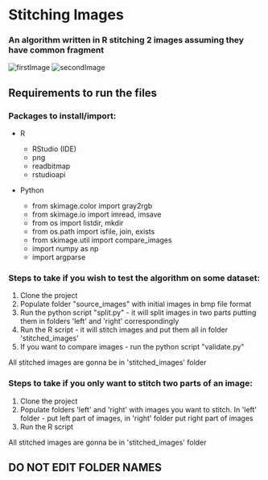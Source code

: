 # Stitching Images
### An algorithm written in R stitching 2 images assuming they have common fragment
![firstImage](https://sun9-28.userapi.com/c858436/v858436395/103972/HmAW7uoneEw.jpg)
![secondImage](https://sun9-48.userapi.com/c858436/v858436395/10397c/lxBMyBLQa00.jpg)


## Requirements to run the files
### Packages to install/import:
* R
  * RStudio (IDE)
  * png
  * readbitmap
  * rstudioapi

* Python
  * from skimage.color import gray2rgb
  * from skimage.io import imread, imsave
  * from os import listdir, mkdir
  * from os.path import isfile, join, exists
  * from skimage.util import compare_images
  * import numpy as np
  * import argparse
  
### Steps to take if you wish to test the algorithm on some dataset:
1. Clone the project
2. Populate folder "source_images" with initial images in bmp file format
3. Run the python script "split.py" - it will split images in two parts putting them in folders 'left' and 'right' correspondingly
4. Run the R script - it will stitch images and put them all in folder 'stitched_images'
5. If you want to compare images - run the python script "validate.py"

All stitched images are gonna be in 'stitched_images' folder

### Steps to take if you only want to stitch two parts of an image:
1. Clone the project
2. Populate folders 'left' and 'right' with images you want to stitch. In 'left' folder - put left part of images, in 'right' folder put right part of images
3. Run the R script

All stitched images are gonna be in 'stitched_images' folder

## DO NOT EDIT FOLDER NAMES
